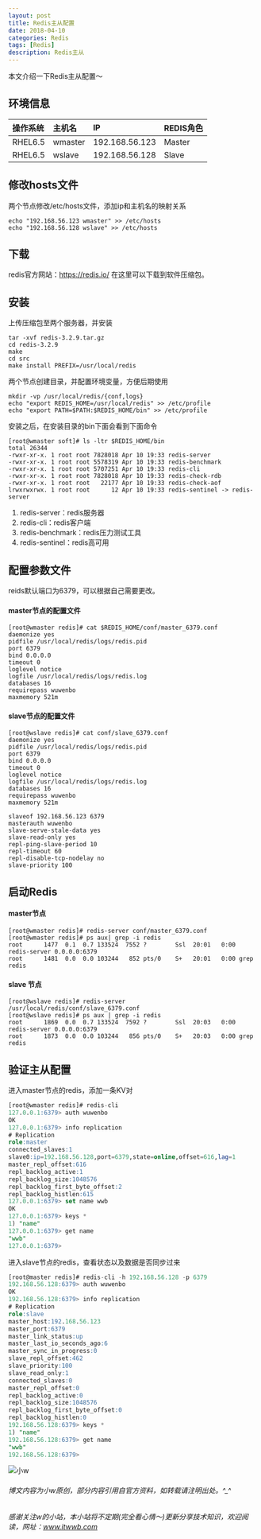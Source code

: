 ```yaml
---
layout: post
title: Redis主从配置
date: 2018-04-10
categories: Redis
tags: [Redis]
description: Redis主从
---
```


本文介绍一下Redis主从配置～

## 环境信息

操作系统|主机名| IP| REDIS角色 
|:-----|:--------|:-----|:---------
RHEL6.5|wmaster|192.168.56.123 |Master    
RHEL6.5|wslave|192.168.56.128 |Slave

## 修改hosts文件

两个节点修改\/etc\/hosts文件，添加ip和主机名的映射关系

```shell
echo "192.168.56.123 wmaster" >> /etc/hosts
echo "192.168.56.128 wslave" >> /etc/hosts
```

## 下载

redis官方网站：https://redis.io/  在这里可以下载到软件压缩包。


## 安装

上传压缩包至两个服务器，并安装

```shell
tar -xvf redis-3.2.9.tar.gz
cd redis-3.2.9
make
cd src
make install PREFIX=/usr/local/redis
```

两个节点创建目录，并配置环境变量，方便后期使用

```shell
mkdir -vp /usr/local/redis/{conf,logs}
echo "export REDIS_HOME=/usr/local/redis" >> /etc/profile
echo "export PATH=$PATH:$REDIS_HOME/bin" >> /etc/profile
```

安装之后，在安装目录的bin下面会看到下面命令

```shell
[root@wmaster soft]# ls -ltr $REDIS_HOME/bin
total 26344
-rwxr-xr-x. 1 root root 7828018 Apr 10 19:33 redis-server
-rwxr-xr-x. 1 root root 5578319 Apr 10 19:33 redis-benchmark
-rwxr-xr-x. 1 root root 5707251 Apr 10 19:33 redis-cli
-rwxr-xr-x. 1 root root 7828018 Apr 10 19:33 redis-check-rdb
-rwxr-xr-x. 1 root root   22177 Apr 10 19:33 redis-check-aof
lrwxrwxrwx. 1 root root      12 Apr 10 19:33 redis-sentinel -> redis-server
```

1. redis-server：redis服务器
2. redis-cli：redis客户端
3. redis-benchmark：redis压力测试工具
4. redis-sentinel：redis高可用


## 配置参数文件

reids默认端口为6379，可以根据自己需要更改。

####  master节点的配置文件

```shell
[root@wmaster redis]# cat $REDIS_HOME/conf/master_6379.conf
daemonize yes
pidfile /usr/local/redis/logs/redis.pid
port 6379
bind 0.0.0.0
timeout 0
loglevel notice
logfile /usr/local/redis/logs/redis.log
databases 16
requirepass wuwenbo
maxmemory 521m
```

#### slave节点的配置文件

```shell
[root@wslave redis]# cat conf/slave_6379.conf 
daemonize yes
pidfile /usr/local/redis/logs/redis.pid
port 6379
bind 0.0.0.0
timeout 0
loglevel notice
logfile /usr/local/redis/logs/redis.log
databases 16
requirepass wuwenbo
maxmemory 521m

slaveof 192.168.56.123 6379
masterauth wuwenbo
slave-serve-stale-data yes
slave-read-only yes
repl-ping-slave-period 10
repl-timeout 60
repl-disable-tcp-nodelay no
slave-priority 100
```

## 启动Redis

#### master节点

```shell
[root@wmaster redis]# redis-server conf/master_6379.conf 
[root@wmaster redis]# ps aux| grep -i redis
root      1477  0.1  0.7 133524  7552 ?        Ssl  20:01   0:00 redis-server 0.0.0.0:6379         
root      1481  0.0  0.0 103244   852 pts/0    S+   20:01   0:00 grep redis
```

#### slave 节点

```shell
[root@wslave redis]# redis-server /usr/local/redis/conf/slave_6379.conf 
[root@wslave redis]# ps aux | grep -i redis
root      1869  0.0  0.7 133524  7592 ?        Ssl  20:03   0:00 redis-server 0.0.0.0:6379                         
root      1873  0.0  0.0 103244   856 pts/0    S+   20:03   0:00 grep redis
```

## 验证主从配置

进入master节点的redis，添加一条KV对

```sql
[root@wmaster redis]# redis-cli
127.0.0.1:6379> auth wuwenbo
OK
127.0.0.1:6379> info replication
# Replication
role:master
connected_slaves:1
slave0:ip=192.168.56.128,port=6379,state=online,offset=616,lag=1
master_repl_offset:616
repl_backlog_active:1
repl_backlog_size:1048576
repl_backlog_first_byte_offset:2
repl_backlog_histlen:615
127.0.0.1:6379> set name wwb
OK
127.0.0.1:6379> keys *
1) "name"
127.0.0.1:6379> get name
"wwb"
127.0.0.1:6379> 
```

进入slave节点的redis，查看状态以及数据是否同步过来

```sql
[root@master redis]# redis-cli -h 192.168.56.128 -p 6379
192.168.56.128:6379> auth wuwenbo
OK
192.168.56.128:6379> info replication
# Replication
role:slave
master_host:192.168.56.123
master_port:6379
master_link_status:up
master_last_io_seconds_ago:6
master_sync_in_progress:0
slave_repl_offset:462
slave_priority:100
slave_read_only:1
connected_slaves:0
master_repl_offset:0
repl_backlog_active:0
repl_backlog_size:1048576
repl_backlog_first_byte_offset:0
repl_backlog_histlen:0
192.168.56.128:6379> keys *
1) "name"
192.168.56.128:6379> get name
"wwb"
192.168.56.128:6379> 
```


![小w](https://wx2.sinaimg.cn/mw1024/891ecf4fly1fr361nvrcnj207w07sad7.jpg)

###### 博文内容为小w原创，部分内容引用自官方资料，如转载请注明出处。^_^

###### 感谢关注w的小站，本小站将不定期(完全看心情～)更新分享技术知识，欢迎阅读，网址：www.itwwb.com




